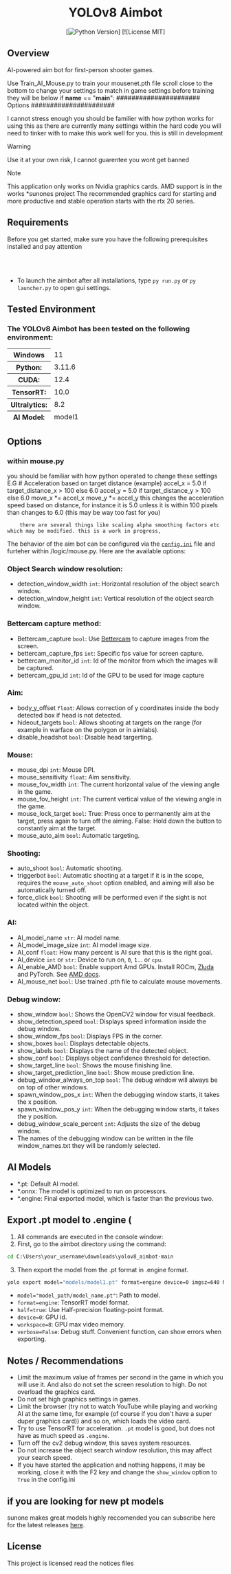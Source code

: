 <div align="center">

# YOLOv8 Aimbot
[![Python Version](https://img.shields.io/badge/Python-3.11.6-FFD43B?logo=python)]
[![License MIT]

</div>

## Overview
 AI-powered aim bot for first-person shooter games.
 
 Use Train_AI_Mouse.py to train your mousenet.pth file scroll close to the bottom to change your settings to match in game settings before training
 they will be below
 if __name__ == "__main__":
    ###################### Options ######################

 
 I cannot stress enough you should be familier with how python works for using this as there are currently many settings within the hard code you will need to tinker with to make this work well for you.
 this is still in development
 

> [!WARNING]
> Use it at your own risk, I cannot guarentee you wont get banned

> [!NOTE] 
> This application only works on Nvidia graphics cards. AMD support is in the works *sunones project
> The recommended graphics card for starting and more productive and stable operation starts with the rtx 20 series.

## Requirements
Before you get started, make sure you have the following prerequisites installed and pay attention





<br></br>
- To launch the aimbot after all installations, type `py run.py` or `py launcher.py` to open gui settings.

## Tested Environment
### The YOLOv8 Aimbot has been tested on the following environment:
<table>
  <thead><tr><th>Windows</th><td>11</td></thead>
  <thead><tr><th>Python:</th><td>3.11.6</td></tr></thead>
  <thead><tr><th>CUDA:</th><td>12.4</td></tr></thead>
  <thead><tr><th>TensorRT:</th><td>10.0</td></tr></thead>
  <thead><tr><th>Ultralytics:</th><td>8.2</td></tr></thead>
  <thead><tr><th>AI Model:</th><td>model1</td></tr></thead>
</table>

## Options

### within mouse.py
you should be familiar with how python operated to change these settings 
E.G # Acceleration based on target distance (example)
        accel_x = 5.0 if target_distance_x > 100 else 6.0
        accel_y = 5.0 if target_distance_y > 100 else 6.0
        move_x *= accel_x
        move_y *= accel_y
        this changes the acceleration speed based on distance, for instance it is 5.0 unless it is within 100 pixels than changes to 6.0 (this may be way too fast for you)
        
        there are several things like scaling alpha smoothing factors etc which may be modified. this is a work in progress,


The behavior of the aim bot can be configured via the [`config.ini`](https://github.com/SunOner/yolov8_aimbot/blob/main/config.ini) file and furteher within /logic/mouse.py. Here are the available options:

### Object Search window resolution:
- detection_window_width `int`: Horizontal resolution of the object search window.
- detection_window_height `int`: Vertical resolution of the object search window.

### Bettercam capture method:
- Bettercam_capture `bool`: Use [Bettercam](https://github.com/RootKit-Org/BetterCam) to capture images from the screen.
- bettercam_capture_fps `int`: Specific fps value for screen capture.
- bettercam_monitor_id `int`: Id of the monitor from which the images will be captured.
- bettercam_gpu_id `int`: Id of the GPU to be used for image capture


### Aim:
- body_y_offset `float`: Allows correction of y coordinates inside the body detected box if head is not detected.
- hideout_targets `bool`: Allows shooting at targets on the range (for example in warface on the polygon or in aimlabs).
- disable_headshot `bool`: Disable head targerting.


### Mouse:
- mouse_dpi `int`: Mouse DPI.
- mouse_sensitivity  `float`: Aim sensitivity.
- mouse_fov_width  `int`: The current horizontal value of the viewing angle in the game.
- mouse_fov_height  `int`: The current vertical value of the viewing angle in the game.
- mouse_lock_target `bool`: True: Press once to permanently aim at the target, press again to turn off the aiming. False: Hold down the button to constantly aim at the target.
- mouse_auto_aim `bool`: Automatic targeting.


### Shooting:
- auto_shoot `bool`: Automatic shooting. 
- triggerbot `bool`: Automatic shooting at a target if it is in the scope, requires the `mouse_auto_shoot` option enabled, and aiming will also be automatically turned off.
- force_click `bool`: Shooting will be performed even if the sight is not located within the object.

### AI:
- AI_model_name `str`: AI model name.
- AI_model_image_size `int`: AI model image size.
- AI_conf `float`: How many percent is AI sure that this is the right goal.
- AI_device `int` or `str`: Device to run on, `0`, `1`... or `cpu`.
- AI_enable_AMD `bool`: Enable support Amd GPUs. Install ROCm, [Zluda](https://github.com/vosen/ZLUDA) and PyTorch. See [AMD docs](https://rocm.docs.amd.com/projects/install-on-windows/en/latest/how-to/install.html).
- AI_mouse_net `bool`: Use trained .pth file to calculate mouse movements.

### Debug window:
- show_window `bool`: Shows the OpenCV2 window for visual feedback.
- show_detection_speed `bool`: Displays speed information inside the debug window.
- show_window_fps `bool`: Displays FPS in the corner.
- show_boxes `bool`: Displays detectable objects.
- show_labels `bool`: Displays the name of the detected object.
- show_conf `bool`: Displays object confidence threshold for detection.
- show_target_line `bool`: Shows the mouse finishing line.
- show_target_prediction_line `bool`: Show mouse prediction line.
- debug_window_always_on_top `bool`: The debug window will always be on top of other windows.
- spawn_window_pos_x `int`: When the debugging window starts, it takes the x position.
- spawn_window_pos_y `int`: When the debugging window starts, it takes the y position.
- debug_window_scale_percent `int`: Adjusts the size of the debug window.
- The names of the debugging window can be written in the file window_names.txt they will be randomly selected.

## AI Models
- *.pt: Default AI model.
- *.onnx: The model is optimized to run on processors.
- *.engine: Final exported model, which is faster than the previous two.


## Export .pt model to .engine (
1. All commands are executed in the console window:
2. First, go to the aimbot directory using the command:
```cmd
cd C:\Users\your_username\downloads\yolov8_aimbot-main
```
3. Then export the model from the .pt format in .engine format.
```cmd
yolo export model="models/model1.pt" format=engine device=0 imgsz=640 half=True
```
  - `model="model_path/model_name.pt"`: Path to model.
  - `format=engine`: TensorRT model format.
  - `half=true`: Use Half-precision floating-point format.
  - `device=0`: GPU id.
  - `workspace=8`: GPU max video memory.
  - `verbose=False`: Debug stuff. Convenient function, can show errors when exporting.

## Notes / Recommendations
- Limit the maximum value of frames per second in the game in which you will use it. And also do not set the screen resolution to high. Do not overload the graphics card.
- Do not set high graphics settings in games.
- Limit the browser (try not to watch YouTube while playing and working AI at the same time, for example (of course if you don't have a super duper graphics card)) and so on, which loads the video card.
- Try to use TensorRT for acceleration. `.pt` model is good, but does not have as much speed as `.engine`.
- Turn off the cv2 debug window, this saves system resources.
- Do not increase the object search window resolution, this may affect your search speed.
- If you have started the application and nothing happens, it may be working, close it with the F2 key and change the `show_window` option to `True` in the config.ini

## if you are looking for new pt models
sunone makes great models highly reccomended you can subscribe here for the latest releases [here](https://boosty.to/sunone).

## License
This project is licensed read the notices files
